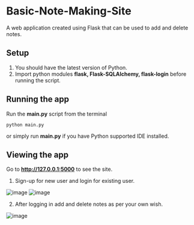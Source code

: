 # Basic-Note-Making-Site
 A web application created using Flask that can be used to add and delete notes.
 
 ## Setup
 
1. You should have the latest version of Python.
2. Import python modules **flask, Flask-SQLAlchemy, flask-login** before running the script.

## Running the app

Run the **main.py** script from the terminal 

```
python main.py
```

or simply run **main.py** if you have Python supported IDE installed.
## Viewing the app

Go to **http://127.0.0.1:5000**  to see the site.

1. Sign-up for new user and login for existing user.

![image](https://user-images.githubusercontent.com/88844855/214278939-2aeccd72-fe1d-46a1-8a8f-c2d02e083419.png)   ![image](https://user-images.githubusercontent.com/88844855/214279018-091ff6f4-8096-4777-bebc-a5baa3b3e3c8.png)

2. After logging in add and delete notes as per your own wish.

![image](https://user-images.githubusercontent.com/88844855/214279643-1e22cacf-d11d-4057-ba69-23a576fc1b6d.png)



